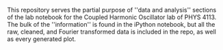 This repository serves the partial purpose of ''data and analysis'' sections of the lab notebook for the Coupled Harmonic Oscillator lab of PHYS 4113. 
The bulk of the ''information'' is found in the iPython notebook, but all the raw, cleaned, and Fourier transformed data is included in the repo, as well
as every generated plot.
